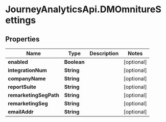 # JourneyAnalyticsApi.DMOmnitureSettings

## Properties

Name | Type | Description | Notes
------------ | ------------- | ------------- | -------------
**enabled** | **Boolean** |  | [optional] 
**integrationNum** | **String** |  | [optional] 
**companyName** | **String** |  | [optional] 
**reportSuite** | **String** |  | [optional] 
**remarketingSegPath** | **String** |  | [optional] 
**remarketingSeg** | **String** |  | [optional] 
**emailAddr** | **String** |  | [optional] 


